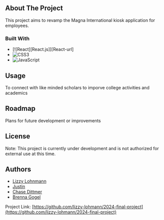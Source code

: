 <!-- ABOUT THE PROJECT -->
## About The Project

This project aims to revamp the Magna International kiosk application for employees.

### Built With

* [![React][React.js]][React-url]
* ![CSS3](https://img.shields.io/badge/css3-%231572B6.svg?style=for-the-badge&logo=css3&logoColor=white)
* ![JavaScript](https://img.shields.io/badge/javascript-%23323330.svg?style=for-the-badge&logo=javascript&logoColor=%23F7DF1E)

<!-- USAGE -->
## Usage

To connect with like minded scholars to imporve college activities and academics


<!-- ROADMAP -->
## Roadmap

Plans for future development or improvements

<!-- LICENSE -->
## License

Note: This project is currently under development and is not authorized for external use at this time.

<!-- AUTHORS -->
## Authors

- [Lizzy Lohnmann](https://github.com/lizzy-lohmann)
- [Justin ]()
- [Chase Dittmer](https://github.com/ChaseDitt)
- [Brenna Gogel](https://github.com/bgogel02)


Project Link: [https://github.com/lizzy-lohmann/2024-final-project](https://github.com/lizzy-lohmann/2024-final-project)

